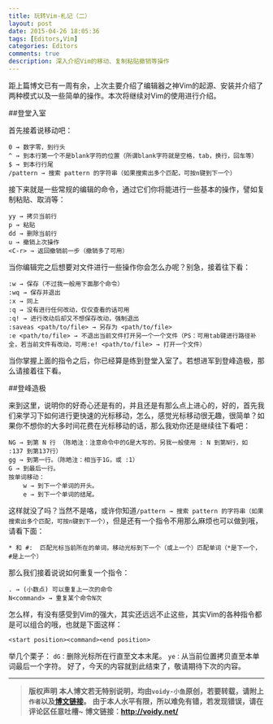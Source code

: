 ```yaml
---
title: 玩转Vim-札记（二）
layout: post
date: 2015-04-26 18:05:36
tags: [Editors,Vim]
categories: Editors
comments: true
description: 深入介绍Vim的移动、复制粘贴撤销等操作
---
```


距上篇博文已有一周有余，上次主要介绍了编辑器之神Vim的起源、安装并介绍了两种模式以及一些简单的操作。本次将继续对Vim的使用进行介绍。

##登堂入室

首先接着说移动吧：

	0 → 数字零，到行头
	^ → 到本行第一个不是blank字符的位置（所谓blank字符就是空格，tab，换行，回车等）
	$ → 到本行行尾
	/pattern → 搜索 pattern 的字符串（如果搜索出多个匹配，可按n键到下一个）

接下来就是一些常规的编辑的命令，通过它们你将能进行一些基本的操作，譬如复制粘贴、取消等：

	yy → 拷贝当前行
	p → 粘贴
	dd → 删除当前行
	u → 撤销上次操作
	<C-r> → 返回撤销前一步（撤销多了可用）

当你编辑完之后想要对文件进行一些操作你会怎么办呢？别急，接着往下看：

	:w → 保存（不过我一般用下面那个命令）
	:wq → 保存并退出
	:x → 同上
	:q → 没有进行任何改动，仅仅查看的话可用
	:q! → 进行改动后却又不想保存改动，强制退出
	:saveas <path/to/file> → 另存为 <path/to/file>
	:e <path/to/file> → 不退出当前文件打开另一个一个文件（PS：可用tab键进行路径补全，若当前文件有改动，可用:e! <path/to/file> → 打开一个文件）

当你掌握上面的指令之后，你已经算是练到登堂入室了。若想进军到登峰造极，那么请接着往下看。

##登峰造极

来到这里，说明你的好奇心还是有的，并且还是有那么点上进心的，好的，首先我们来学习下如何进行更快速的光标移动，怎么，感觉光标移动很无趣，很简单？如果你不想你的大多时间花费在光标移动的话，那么我劝你还是继续往下看吧：

	NG → 到第 N 行 （陈皓注：注意命令中的G是大写的，另我一般使用 : N 到第N行，如 :137 到第137行）
	gg → 到第一行。（陈皓注：相当于1G，或 :1）
	G → 到最后一行。
	按单词移动：
	    w → 到下一个单词的开头。
	    e → 到下一个单词的结尾。

这样就没了吗？当然不是咯，或许你知道`/pattern → 搜索 pattern 的字符串（如果搜索出多个匹配，可按n键到下一个）`，但是还有一个指令不用那么麻烦也可以做到哦，请看下面：

	* 和 #:  匹配光标当前所在的单词，移动光标到下一个（或上一个）匹配单词（*是下一个，#是上一个）

那么我们接着说说如何重复一个指令：

	. → (小数点) 可以重复上一次的命令
	N<command> → 重复某个命令N次

怎么样，有没有感受到Vim的强大，其实还远远不止这些，其实Vim的各种指令都是可以组合的哦，也就是下面这样：


	<start position><command><end position>

举几个栗子：
`dG：`删除光标所在行直至文本末尾。
`ye：`从当前位置拷贝直至本单词最后一个字符。
好了，今天的内容就到此结束了，敬请期待下次的内容。

---
> **版权声明**
> **本人博文若无特别说明，均由`voidy-小鱼`原创，若要转载，请附上`作者`以及[博文链接](http://voidy.net)。**
> **由于本人水平有限，所以难免有错，若发现错误，请在评论区任意吐槽~**
> **博文链接：<http://voidy.net/>**